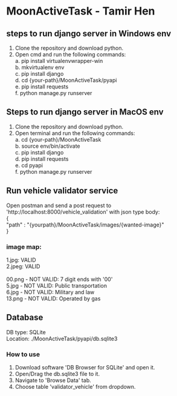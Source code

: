 # MoonActiveTask - Tamir Hen
 
 
## steps to run django server in Windows env
1. Clone the repository and download python.
2. Open cmd and run the following commands:<br/>
	a. pip install virtualenvwrapper-win<br/>
	b. mkvirtualenv env<br/>
	c. pip install django<br/>
	d. cd {your-path}/MoonActiveTask/pyapi<br/>
	e. pip install requests<br/>
	f. python manage.py runserver<br/>
	
	
## Steps to run django server in MacOS env
1. Clone the repository and download python.
2. Open terminal and run the following commands:<br/>
	a. cd {your-path}/MoonActiveTask<br/>
	b. source env/bin/activate<br/>
	c. pip install django<br/>
	d. pip install requests<br/>
	e. cd pyapi<br/>
	f. python manage.py runserver<br/>
	
	
	
## Run vehicle validator service
Open postman and send a post request to 'http://localhost:8000/vehicle_validation' with json type body:<br/>
{<br/>
	"path" : "{yourpath}/MoonActiveTask/images/{wanted-image}"<br/>
}<br/>

### image map:
1.jpg: VALID<br/>
2.jpeg: VALID<br/>
<br/>
00.png - NOT VALID: 7 digit ends with '00'<br/>
5.jpg - NOT VALID: Public transportation<br/>
6.jpg - NOT VALID: Military and law<br/>
13.png - NOT VALID: Operated by gas<br/>


## Database
DB type: SQLite<br/>
Location: ./MoonActiveTask/pyapi/db.sqlite3

### How to use
1. Download software 'DB Browser for SQLite' and open it.
2. Open/Drag the db.sqlite3 file to it.
3. Navigate to 'Browse Data' tab.
4. Choose table 'validator_vehicle' from dropdown.